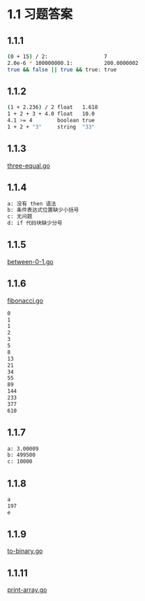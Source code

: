 # 1.1 习题答案

## 1.1.1

```bash
(0 + 15) / 2:                  7
2.0e-6 * 100000000.1:          200.0000002
true && false || true && true: true
```

## 1.1.2

```bash
(1 + 2.236) / 2 float   1.618
1 + 2 + 3 + 4.0 float   10.0
4.1 >= 4        boolean true
1 + 2 + "3"     string  "33"
```

## 1.1.3

[three-equal.go](./three-equal.go)

## 1.1.4

```bash
a: 没有 then 语法
b: 条件表达式位置缺少小括号
c: 无问题
d: if 代码块缺少分号
```

## 1.1.5

[between-0-1.go](./between-0-1.go)

## 1.1.6

[fibonacci.go](./fibonacci.go)

```bash
0
1
1
2
3
5
8
13
21
34
55
89
144
233
377
610
```

## 1.1.7

```bash
a: 3.00009
b: 499500
c: 10000
```

## 1.1.8

```bash
a
197
e
```

## 1.1.9

[to-binary.go](./to-binary.go)

## 1.1.11

[print-array.go](./print-array.go)
